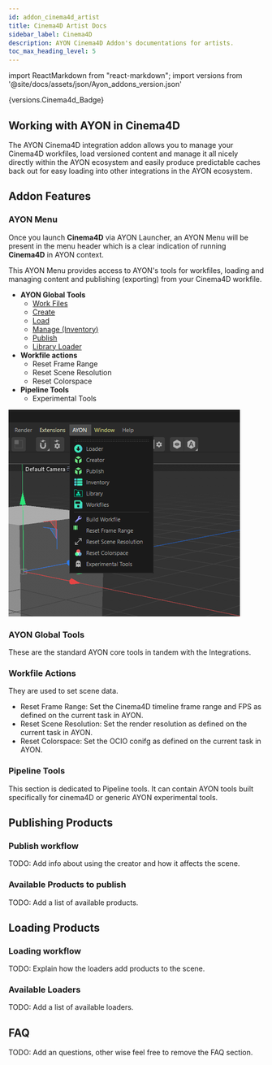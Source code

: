 ```yaml
---
id: addon_cinema4d_artist
title: Cinema4D Artist Docs
sidebar_label: Cinema4D
description: AYON Cinema4D Addon's documentations for artists.
toc_max_heading_level: 5
---
```


import ReactMarkdown from "react-markdown";
import versions from '@site/docs/assets/json/Ayon_addons_version.json'

<ReactMarkdown>
{versions.Cinema4d_Badge}
</ReactMarkdown>


## Working with AYON in Cinema4D

The AYON Cinema4D integration addon allows you to manage your Cinema4D workfiles, load versioned content and manage it all nicely directly within the AYON ecosystem and easily produce predictable caches back out for easy loading into other integrations in the AYON ecosystem.

## Addon Features

### AYON Menu

Once you launch **Cinema4D** via AYON Launcher, an AYON Menu will be present in the menu header which is a clear indication of running **Cinema4D** in AYON context.

This AYON Menu provides access to AYON's tools for workfiles, loading and managing content and publishing (exporting) from your Cinema4D workfile.

<div class="row markdown">
<div class="col">

- **AYON Global Tools**
  - [Work Files](artist_tools_workfiles.md)
  - [Create](artist_tools_creator.md)
  - [Load](artist_tools_loader.md)
  - [Manage (Inventory)](artist_tools_inventory.md)
  - [Publish](artist_tools_publisher.md)
  - [Library Loader](artist_tools_library_loader.md)
- **Workfile actions**
  - Reset Frame Range
  - Reset Scene Resolution
  - Reset Colorspace
- **Pipeline Tools**
  - Experimental Tools

</div>
<div class="col">

![](assets/cinema4d/artist/AYON_menu.png)

</div>
</div>

### AYON Global Tools

These are the standard AYON core tools in tandem with the Integrations.

### Workfile Actions

They are used to set scene data.

- Reset Frame Range: Set the Cinema4D timeline frame range and FPS as defined on the current task in AYON.
- Reset Scene Resolution: Set the render resolution as defined on the current task in AYON.
- Reset Colorspace: Set the OCIO conifg as defined on the current task in AYON.

### Pipeline Tools

This section is dedicated to Pipeline tools. 
It can contain AYON tools built specifically for cinema4D or generic AYON experimental tools.

## Publishing Products
### Publish workflow

TODO: Add info about using the creator and how it affects the scene.

### Available Products to publish

TODO: Add a list of available products.

## Loading Products
### Loading workflow

TODO: Explain how the loaders add products to the scene.

### Available Loaders

TODO: Add a list of available loaders.

## FAQ

TODO: Add an questions, other wise feel free to remove the FAQ section.